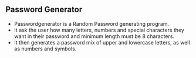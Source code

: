 ## Password Generator
* Passwordgenerator is a Random Password generating program.
* It ask the user how many letters, numbers and special characters they want in their password and minimum length must be 8 characters. 
* It then generates a password mix of upper and lowercase letters, as well as numbers and symbols. 
